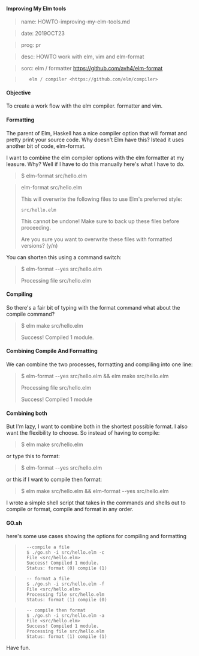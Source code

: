 #### Improving My Elm tools


>  name: HOWTO-improving-my-elm-tools.md

>  date: 2019OCT23

>  prog: pr

>  desc: HOWTO work with elm, vim and elm-format

>  sorc: elm / formatter <https://github.com/avh4/elm-format>

>        elm / compiler <https://github.com/elm/compiler>

#### Objective

To create a work flow with the elm compiler. formatter and vim.


#### Formatting

The parent of Elm, Haskell has a nice compiler option that will format and 
pretty print your source code. Why doesn't Elm have this? Istead it uses
another bit of code, elm-format.

I want to combine the elm compiler options with the elm formatter at my leasure.
Why? Well if I have to do this manually here's what I have to do.

> $ elm-format src/hello.elm

>  elm-format src/hello.elm
> 
>  This will overwrite the following files to use Elm's preferred style:
>
>     src/hello.elm
>
>  This cannot be undone! Make sure to back up these files before proceeding.
>
>  Are you sure you want to overwrite these files with formatted versions? (y/n)

You can shorten this using a command switch:

> $ elm-format --yes src/hello.elm
> 
> Processing file src/hello.elm
>


#### Compiling

So there's a fair bit of typing with the format command what about the compile command?

> $ elm make src/hello.elm
>
> Success! Compiled 1 module. 

#### Combining Compile And Formatting

We can combine the two processes, formatting and compiling into one line:

> $ elm-format --yes src/hello.elm && elm make src/hello.elm
>
> Processing file src/hello.elm
>
> Success! Compiled 1 module


#### Combining both

But I'm lazy, I want to combine both in the shortest possible format. I also want the flexibility to 
choose. So instead of having to compile:

> $ elm make src/hello.elm

or type this to format:

> $ elm-format --yes src/hello.elm

or this if I want to compile then format:

> $ elm make src/hello.elm && elm-format --yes src/hello.elm

I wrote a simple shell script that takes in the commands and shells out to 
compile or format, compile and format in any order.

#### GO.sh

here's some use cases showing the options for compiling and formatting

>       --compile a file
>       $ ./go.sh -i src/hello.elm -c
>       File <src/hello.elm>
>       Success! Compiled 1 module.                                          
>       Status: format (0) compile (1)

>       -- format a file
>       $ ./go.sh -i src/hello.elm -f
>       File <src/hello.elm>
>       Processing file src/hello.elm
>       Status: format (1) compile (0)

>       -- compile then format
>       $ ./go.sh -i src/hello.elm -a
>       File <src/hello.elm>
>       Success! Compiled 1 module.                                          
>       Processing file src/hello.elm
>       Status: format (1) compile (1)

Have fun.




